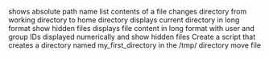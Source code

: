 shows absolute path name
list contents of a file
changes directory from working directory to home directory
displays current directory in long format
show hidden files
displays file content in long format with user and group IDs displayed numerically and show hidden files
Create a script that creates a directory named my_first_directory in the /tmp/ directory
move file
